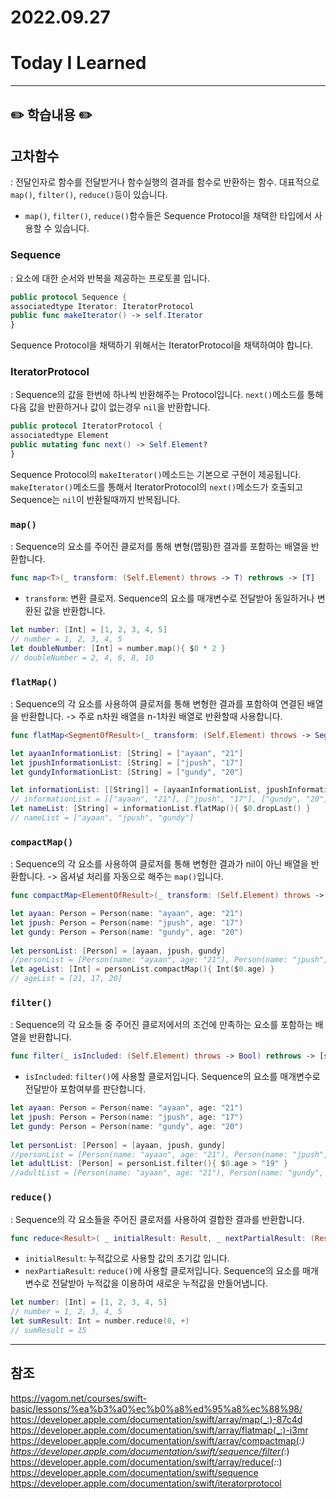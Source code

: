 # 2022.09.27

# Today I Learned

---

## ✏️ 학습내용 ✏️

## 고차함수
: 전달인자로 함수를 전달받거나 함수실행의 결과를 함수로 반환하는 함수. 대표적으로 `map()`, `filter()`, `reduce()`등이 있습니다.
- `map()`, `filter()`, `reduce()`함수들은 Sequence Protocol을 채택한 타입에서 사용할 수 있습니다.

### Sequence
: 요소에 대한 순서와 반복을 제공하는 프로토콜 입니다.
```swift
public protocol Sequence {
associatedtype Iterator: IteratorProtocol
public func makeIterator() -> self.Iterator  
}
```
Sequence Protocol을 채택하기 위해서는 IteratorProtocol을 채택하여야 합니다.

### IteratorProtocol
: Sequence의 값을 한번에 하나씩 반환해주는 Protocol입니다.
`next()`메소드를 통해 다음 값을 반환하거나 값이 없는경우 `nil`을 반환합니다.
```swift
public protocol IteratorProtocol {
associatedtype Element
public mutating func next() -> Self.Element?
}
```
Sequence Protocol의 `makeIterator()`메소드는 기본으로 구현이 제공됩니다. 
`makeIterator()`메소드를 통해서 IteratorProtocol의 `next()`메소드가 호출되고 Sequence는 `nil`이 반환될때까지 반복됩니다.


### `map()`
: Sequence의 요소를 주어진 클로저를 통해 변형(맵핑)한 결과를 포함하는 배열을 반환합니다.
```swift
func map<T>(_ transform: (Self.Element) throws -> T) rethrows -> [T]
```
- `transform`: 변환 클로저. Sequence의 요소를 매개변수로 전달받아 동일하거나 변환된 값을 반환합니다.

```swift
let number: [Int] = [1, 2, 3, 4, 5]
// number = 1, 2, 3, 4, 5
let doubleNumber: [Int] = number.map(){ $0 * 2 }
// doubleNumber = 2, 4, 6, 8, 10
```

### `flatMap()`
: Sequence의 각 요소를 사용하여 클로저를 통해 변형한 결과를 포함하여 연결된 배열을 반환합니다.
-> 주로 n차원 배열을 n-1차원 배열로 반환할때 사용합니다.
```swift
func flatMap<SegmentOfResult>(_ transform: (Self.Element) throws -> SegmentOfResult) rethrows -> [SegmentOfResult.Element] where SegmentOfResult : Sequence
```
```swift
let ayaanInformationList: [String] = ["ayaan", "21"]
let jpushInformationList: [String] = ["jpush", "17"]
let gundyInformationList: [String] = ["gundy", "20"]

let informationList: [[String]] = [ayaanInformationList, jpushInformationList, gundyInformationList]
// informationList = [["ayaan", "21"], ["jpush", "17"], ["gundy", "20"]]
let nameList: [String] = informationList.flatMap(){ $0.dropLast() }
// nameList = ["ayaan", "jpush", "gundy"]
```

### `compactMap()`
: Sequence의 각 요소를 사용하여 클로저를 통해 변형한 결과가 nil이 아닌 배열을 반환합니다.
-> 옵셔널 처리를 자동으로 해주는 `map()`입니다.
```swift
func compactMap<ElementOfResult>(_ transform: (Self.Element) throws -> ElementOfResult?) rethrows -> [ElementOfResult]
```
```swift
let ayaan: Person = Person(name: "ayaan", age: "21")
let jpush: Person = Person(name: "jpush", age: "17")
let gundy: Person = Person(name: "gundy", age: "20")
 
let personList: [Person] = [ayaan, jpush, gundy]
//personList = [Person(name: "ayaan", age: "21"), Person(name: "jpush", age: "17"), Person(name: "gundy", age: "20")]
let ageList: [Int] = personList.compactMap(){ Int($0.age) }
// ageList = [21, 17, 20]
```

### `filter()`
: Sequence의 각 요소들 중 주어진 클로저에서의 조건에 만족하는 요소를 포함하는 배열을 반환합니다.
```swift
func filter(_ isIncluded: (Self.Element) throws -> Bool) rethrows -> [self.Element]
```
- `isIncluded`: `filter()`에 사용할 클로저입니다. Sequence의 요소를 매개변수로 전달받아 포함여부를 판단합니다.
```swift
let ayaan: Person = Person(name: "ayaan", age: "21")
let jpush: Person = Person(name: "jpush", age: "17")
let gundy: Person = Person(name: "gundy", age: "20")
 
let personList: [Person] = [ayaan, jpush, gundy]
//personList = [Person(name: "ayaan", age: "21"), Person(name: "jpush", age: "17"), Person(name: "gundy", age: "20")]
let adultList: [Person] = personList.filter(){ $0.age > "19" }
//adultList = [Person(name: "ayaan", age: "21"), Person(name: "gundy", age: "20")]
```

### `reduce()`
: Sequence의 각 요소들을 주어진 클로저를 사용하여 결합한 결과를 반환합니다.
```swift
func reduce<Result>( _ initialResult: Result, _ nextPartialResult: (Result, Self.Element) throws -> Result ) rethrows -> Result
```
- `initialResult`: 누적값으로 사용할 값의 초기값 입니다.
- `nexPartiaResult`: `reduce()`에 사용할 클로저입니다. Sequence의 요소를 매개변수로 전달받아 누적값을 이용하여 새로운 누적값을 만들어냅니다.

```swift
let number: [Int] = [1, 2, 3, 4, 5]
// number = 1, 2, 3, 4, 5
let sumResult: Int = number.reduce(0, +)
// sumResult = 15
```

---

## 참조
https://yagom.net/courses/swift-basic/lessons/%ea%b3%a0%ec%b0%a8%ed%95%a8%ec%88%98/
https://developer.apple.com/documentation/swift/array/map(_:)-87c4d
https://developer.apple.com/documentation/swift/array/flatmap(_:)-i3mr
https://developer.apple.com/documentation/swift/array/compactmap(_:)
https://developer.apple.com/documentation/swift/sequence/filter(_:)
https://developer.apple.com/documentation/swift/array/reduce(_:_:)
https://developer.apple.com/documentation/swift/sequence
https://developer.apple.com/documentation/swift/iteratorprotocol